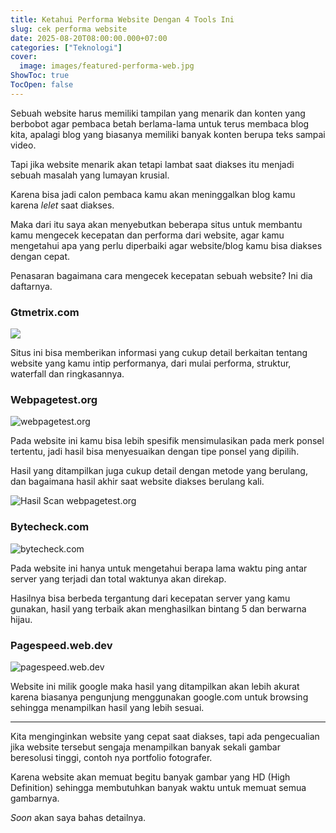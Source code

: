 ```yaml
---
title: Ketahui Performa Website Dengan 4 Tools Ini
slug: cek performa website
date: 2025-08-20T08:00:00.000+07:00
categories: ["Teknologi"]
cover: 
  image: images/featured-performa-web.jpg
ShowToc: true
TocOpen: false
---
```

Sebuah website harus memiliki tampilan yang menarik dan konten yang berbobot agar pembaca betah berlama-lama untuk terus membaca blog kita, apalagi blog yang biasanya memiliki banyak konten berupa teks sampai video.

Tapi jika website menarik akan tetapi lambat saat diakses itu menjadi sebuah masalah yang lumayan krusial.

Karena bisa jadi calon pembaca kamu akan meninggalkan blog kamu karena *lelet* saat diakses.

Maka dari itu saya akan menyebutkan beberapa situs untuk membantu kamu mengecek kecepatan dan performa dari website, agar kamu mengetahui apa yang perlu diperbaiki agar website/blog kamu bisa diakses dengan cepat.

Penasaran bagaimana cara mengecek kecepatan sebuah website? Ini dia daftarnya.

### Gtmetrix.com

![](/images/gtmetrix.png)

Situs ini bisa memberikan informasi yang cukup detail berkaitan tentang website yang kamu intip performanya, dari mulai performa, struktur, waterfall dan ringkasannya.

### Webpagetest.org

![webpagetest.org](/images/webpagetest.png)

Pada website ini kamu bisa lebih spesifik mensimulasikan pada merk ponsel tertentu, jadi hasil bisa menyesuaikan dengan tipe ponsel yang dipilih.

Hasil yang ditampilkan juga cukup detail dengan metode yang berulang, dan bagaimana hasil akhir saat website diakses berulang kali.

![Hasil Scan webpagetest.org](/images/pagetest.png)

### Bytecheck.com

![bytecheck.com](/images/bytecheck.png)

Pada website ini hanya untuk mengetahui berapa lama waktu ping antar server yang terjadi dan total waktunya akan direkap.

Hasilnya bisa berbeda tergantung dari kecepatan server yang kamu gunakan, hasil yang terbaik akan menghasilkan bintang 5 dan berwarna hijau.

### Pagespeed.web.dev

![pagespeed.web.dev](/images/googlespeed.png)

Website ini milik google maka hasil yang ditampilkan akan lebih akurat karena biasanya pengunjung menggunakan google.com untuk browsing sehingga menampilkan hasil yang lebih sesuai.

- - -

Kita menginginkan website yang cepat saat diakses, tapi ada pengecualian jika website tersebut sengaja menampilkan banyak sekali gambar beresolusi tinggi, contoh nya portfolio fotografer.

Karena website akan memuat begitu banyak gambar yang HD (High Definition) sehingga membutuhkan banyak waktu untuk memuat semua gambarnya.

*Soon* akan saya bahas detailnya.
